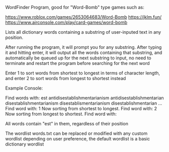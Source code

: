 WordFinder Program, good for "Word-Bomb" type games such as:

https://www.roblox.com/games/2653064683/Word-Bomb
https://jklm.fun/
https://www.airconsole.com/play/card-games/word-bomb


Lists all dictionary words containing a substring of user-inputed text in any position. 


After running the program, it will prompt you for any substring. After typing it and hitting enter, it will output all the words containing that substring,
and automatically be queued up for the next substring to input, no need to terminate and restart the program before searching for the next word


Enter 1 to sort words from shortest to longest in terms of character length, and enter 2 to sort words from longest to shortest instead


Example Console:

Find words with: est
antidisestablishmentarianism
antidisestablishmentarian
disestablishmentarianism
disestablismentarianism
disestablishmentarian
...
Find word with: 1
Now sorting from shortest to longest.
Find word with: 2
Now sorting from longest to shortest.
Find word with: 

All words contain "est" in them, regardless of their position

The wordlist  words.txt can be replaced or modified with any custom wordlist depending on user preference, the default wordlist is a basic dictionary wordlist
